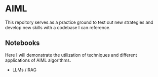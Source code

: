 # AIML
This repoitory serves as a practice ground to test out new strategies and develop new skills with a codebase I can reference.

## Notebooks
Here I will demonstrate the utilization of techniques and different applications of AIML algorithms. 

- LLMs / RAG
